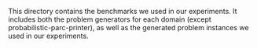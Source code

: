 This directory contains the benchmarks we used in our experiments. It includes
both the problem generators for each domain (except probabilistic-parc-printer),
as well as the generated problem instances we used in our experiments.